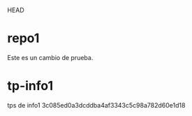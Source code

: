  HEAD
# repo1
Este es un cambio de prueba.

# tp-info1
tps de info1
 3c085ed0a3dcddba4af3343c5c98a782d60e1d18
